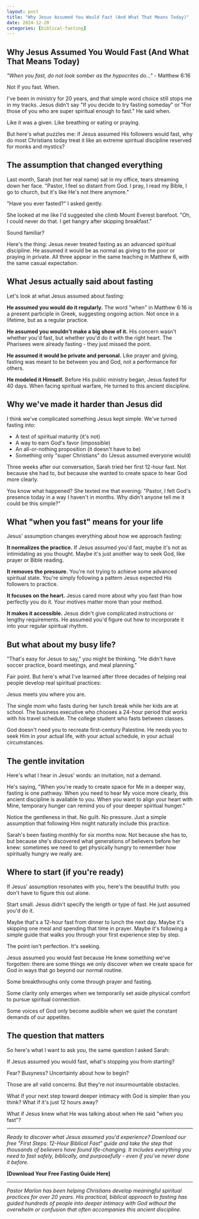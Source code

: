 ```yaml
---
layout: post
title: "Why Jesus Assumed You Would Fast (And What That Means Today)"
date: 2024-12-20
categories: [biblical-fasting]
---
```


## Why Jesus Assumed You Would Fast (And What That Means Today)

*"When you fast, do not look somber as the hypocrites do..."* - Matthew 6:16

Not if you fast. When.

I've been in ministry for 20 years, and that simple word choice still stops me in my tracks. Jesus didn't say "If you decide to try fasting someday" or "For those of you who are super spiritual enough to fast." He said when.

Like it was a given. Like breathing or eating or praying.

But here's what puzzles me: if Jesus assumed His followers would fast, why do most Christians today treat it like an extreme spiritual discipline reserved for monks and mystics?

## The assumption that changed everything

Last month, Sarah (not her real name) sat in my office, tears streaming down her face. "Pastor, I feel so distant from God. I pray, I read my Bible, I go to church, but it's like He's not there anymore."

"Have you ever fasted?" I asked gently.

She looked at me like I'd suggested she climb Mount Everest barefoot. "Oh, I could never do that. I get hangry after skipping breakfast."

Sound familiar?

Here's the thing: Jesus never treated fasting as an advanced spiritual discipline. He assumed it would be as normal as giving to the poor or praying in private. All three appear in the same teaching in Matthew 6, with the same casual expectation.

## What Jesus actually said about fasting

Let's look at what Jesus assumed about fasting:

**He assumed you would do it regularly.** The word "when" in Matthew 6:16 is a present participle in Greek, suggesting ongoing action. Not once in a lifetime, but as a regular practice.

**He assumed you wouldn't make a big show of it.** His concern wasn't whether you'd fast, but whether you'd do it with the right heart. The Pharisees were already fasting - they just missed the point.

**He assumed it would be private and personal.** Like prayer and giving, fasting was meant to be between you and God, not a performance for others.

**He modeled it Himself.** Before His public ministry began, Jesus fasted for 40 days. When facing spiritual warfare, He turned to this ancient discipline.

## Why we've made it harder than Jesus did

I think we've complicated something Jesus kept simple. We've turned fasting into:

- A test of spiritual maturity (it's not)
- A way to earn God's favor (impossible)
- An all-or-nothing proposition (it doesn't have to be)
- Something only "super Christians" do (Jesus assumed everyone would)

Three weeks after our conversation, Sarah tried her first 12-hour fast. Not because she had to, but because she wanted to create space to hear God more clearly.

You know what happened? She texted me that evening: "Pastor, I felt God's presence today in a way I haven't in months. Why didn't anyone tell me it could be this simple?"

## What "when you fast" means for your life

Jesus' assumption changes everything about how we approach fasting:

**It normalizes the practice.** If Jesus assumed you'd fast, maybe it's not as intimidating as you thought. Maybe it's just another way to seek God, like prayer or Bible reading.

**It removes the pressure.** You're not trying to achieve some advanced spiritual state. You're simply following a pattern Jesus expected His followers to practice.

**It focuses on the heart.** Jesus cared more about why you fast than how perfectly you do it. Your motives matter more than your method.

**It makes it accessible.** Jesus didn't give complicated instructions or lengthy requirements. He assumed you'd figure out how to incorporate it into your regular spiritual rhythm.

## But what about my busy life?

"That's easy for Jesus to say," you might be thinking. "He didn't have soccer practice, board meetings, and meal planning."

Fair point. But here's what I've learned after three decades of helping real people develop real spiritual practices:

Jesus meets you where you are.

The single mom who fasts during her lunch break while her kids are at school. The business executive who chooses a 24-hour period that works with his travel schedule. The college student who fasts between classes.

God doesn't need you to recreate first-century Palestine. He needs you to seek Him in your actual life, with your actual schedule, in your actual circumstances.

## The gentle invitation

Here's what I hear in Jesus' words: an invitation, not a demand.

He's saying, "When you're ready to create space for Me in a deeper way, fasting is one pathway. When you need to hear My voice more clearly, this ancient discipline is available to you. When you want to align your heart with Mine, temporary hunger can remind you of your deeper spiritual hunger."

Notice the gentleness in that. No guilt. No pressure. Just a simple assumption that following Him might naturally include this practice.

Sarah's been fasting monthly for six months now. Not because she has to, but because she's discovered what generations of believers before her knew: sometimes we need to get physically hungry to remember how spiritually hungry we really are.

## Where to start (if you're ready)

If Jesus' assumption resonates with you, here's the beautiful truth: you don't have to figure this out alone.

Start small. Jesus didn't specify the length or type of fast. He just assumed you'd do it.

Maybe that's a 12-hour fast from dinner to lunch the next day. Maybe it's skipping one meal and spending that time in prayer. Maybe it's following a simple guide that walks you through your first experience step by step.

The point isn't perfection. It's seeking.

Jesus assumed you would fast because He knew something we've forgotten: there are some things we only discover when we create space for God in ways that go beyond our normal routine.

Some breakthroughs only come through prayer and fasting.

Some clarity only emerges when we temporarily set aside physical comfort to pursue spiritual connection.

Some voices of God only become audible when we quiet the constant demands of our appetites.

## The question that matters

So here's what I want to ask you, the same question I asked Sarah:

If Jesus assumed you would fast, what's stopping you from starting?

Fear? Busyness? Uncertainty about how to begin?

Those are all valid concerns. But they're not insurmountable obstacles.

What if your next step toward deeper intimacy with God is simpler than you think? What if it's just 12 hours away?

What if Jesus knew what He was talking about when He said "when you fast"?

---

*Ready to discover what Jesus assumed you'd experience? Download our free "First Steps: 12-Hour Biblical Fast" guide and take the step that thousands of believers have found life-changing. It includes everything you need to fast safely, biblically, and purposefully - even if you've never done it before.*

**[Download Your Free Fasting Guide Here]**

---

*Pastor Marlon has been helping Christians develop meaningful spiritual practices for over 20 years. His practical, biblical approach to fasting has guided hundreds of people into deeper intimacy with God without the overwhelm or confusion that often accompanies this ancient discipline.*
